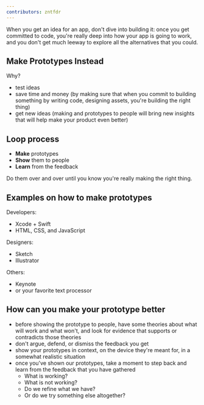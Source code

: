 ```yaml
---
contributors: zntfdr
---
```


When you get an idea for an app, don't dive into building it: once you get committed to code, you're really deep into how your app is going to work, and you don't get much leeway to explore all the alternatives that you could.

## Make Prototypes Instead

Why?

- test ideas
- save time and money (by making sure that when you commit to building something by writing code, designing assets, you're building the right thing)
- get new ideas (making and prototypes to people will bring new insights that will help make your product even better)

## Loop process

- **Make** prototypes
- **Show** them to people
- **Learn** from the feedback

Do them over and over until you know you're really making the right thing.

## Examples on how to make prototypes

Developers:

- Xcode + Swift
- HTML, CSS, and JavaScript

Designers:

- Sketch
- Illustrator

Others:

- Keynote
- or your favorite text processor

## How can you make your prototype better

- before showing the prototype to people, have some theories about what will work and what won't, and look for evidence that supports or contradicts those theories
- don't argue, defend, or dismiss the feedback you get
- show your prototypes in context, on the device they're meant for, in a somewhat realistic situation
- once you've shown our prototypes, take a moment to step back and learn from the feedback that you have gathered
  - What is working? 
  - What is not working? 
  - Do we refine what we have? 
  - Or do we try something else altogether? 
